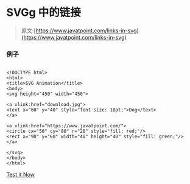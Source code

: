 # SVGg 中的链接

> 原文:[https://www.javatpoint.com/links-in-svg](https://www.javatpoint.com/links-in-svg)

### 例子

```

<!DOCTYPE html>
<html>
<title>SVG Animation</title>
<body>
<svg height="450" width="450">

<a xlink:href="download.jpg">
<text x="60" y="40" style="font-size: 18pt;">Dog</text>
</a>

<a xlink:href="https://www.javatpoint.com/">
<circle cx="50" cy="80" r="20" style="fill: red;"/>
<rect x="90" y="60" width="40" height="40" style="fill: green;"/>
</a>

</svg>
</body>
</html>

```

[Test it Now](https://www.javatpoint.com/oprweb/test.jsp?filename=links)
